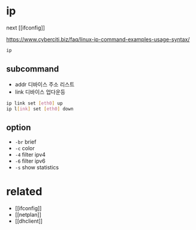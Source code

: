 # ip
next [[ifconfig]] 

https://www.cyberciti.biz/faq/linux-ip-command-examples-usage-syntax/

```sh
ip 
```

## subcommand
- addr  디바이스 주소 리스트
- link  디바이스 업다운등
```sh
ip link set [eth0] up
ip l[ink] set [eth0] down
```

## option
- `-br` brief
- `-c`  color
- `-4`  filter ipv4
- `-6`  filter ipv6
- `-s`  show statistics

# related
- [[ifconfig]]
- [[netplan]]
- [[dhclient]]
